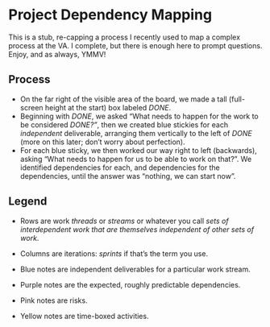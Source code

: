 # Project Dependency Mapping

This is a stub, re-capping a process I recently used to map a complex process at the VA. I complete, but there is enough here to prompt questions. Enjoy, and as always, YMMV!

## Process

- On the far right of the visible area of the board, we made a tall (full-screen height at the start) box labeled _DONE_.
- Beginning with _DONE_, we asked “What needs to happen for the work to be considered _DONE?”_, then we created blue stickies for each _independent_ deliverable, arranging them vertically to the left of _DONE_ (more on this later; don’t worry about perfection).
-   For each blue sticky, we then worked our way right to left (backwards), asking “What needs to happen for us to be able to work on that?”. We identified dependencies for each, and dependencies for the dependencies, until the answer was “nothing, we can start now”.
    

## Legend

-   Rows are work _threads_ or _streams_ or whatever you call _sets of interdependent work that are themselves independent of other sets of work_.
    
-   Columns are iterations: _sprints_ if that’s the term you use.
    
-   Blue notes are independent deliverables for a particular work stream.
    
-   Purple notes are the expected, roughly predictable dependencies.
    
-   Pink notes are risks.
    
-   Yellow notes are time-boxed activities.
<!--stackedit_data:
eyJoaXN0b3J5IjpbLTEyNzY5OTE0MDRdfQ==
-->